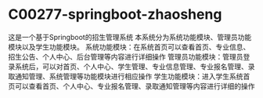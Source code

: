 # C00277-springboot-zhaosheng
这是一个基于Springboot的招生管理系统 本系统分为系统功能模块、管理员功能模块以及学生功能模块。 系统功能模块：在系统首页可以查看首页、专业信息、招生公告、个人中心、后台管理等内容进行详细操作 管理员功能模块：管理员登录系统后，可以对首页、个人中心、学生管理、专业信息管理、专业报名管理、录取通知管理、系统管理等功能模块进行相应操作 学生功能模块：进入学生系统首页可以查看首页、个人中心、专业报名管理、录取通知管理等内容进行详细的操作
